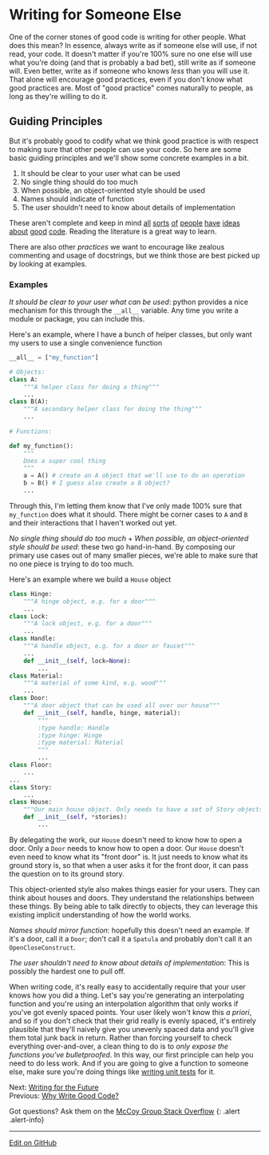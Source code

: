 # Writing for Someone Else

One of the corner stones of good code is writing for other people.
What does this mean? In essence, always write as if someone else will use, if not read, your code.
It doesn't matter if you're 100% sure no one else will use what you're doing (and that is probably a bad bet), still write as if someone will.
Even better, write as if someone who knows _less_ than you will use it.
That alone will encourage good practices, even if you don't know what good practices are.
Most of "good practice" comes naturally to people, as long as they're willing to do it.

## Guiding Principles

But it's probably good to codify what we think good practice is with respect to making sure that other people can use your code.
So here are some basic guiding principles and we'll show some concrete examples in a bit.

1. It should be clear to your user what can be used
2. No single thing should do too much
3. When possible, an object-oriented style should be used
4. Names should indicate of function
5. The user shouldn't need to know about details of implementation


These aren't complete and keep in mind [all](https://engineering.intenthq.com/2015/03/what-is-good-code-a-scientific-definition/) [sorts](https://www.toptal.com/software/six-commandments-of-good-code) [of](https://developerzen.com/how-do-you-define-good-code-c8a383c207a4) [people](https://medium.com/better-programming/good-code-vs-bad-code-35624b4e91bc) [have](https://www.freecodecamp.org/news/the-junior-developers-guide-to-writing-super-clean-and-readable-code-cd2568e08aae/) [ideas](https://blog.pragmaticengineer.com/readable-code/) [about](https://jasonmccreary.me/articles/practices-write-readable-code-less-complex/) [good](https://gist.github.com/peterhurford/3ad9f48071bd2665a8af) [code](https://medium.com/swlh/writing-highly-readable-code-94da94d5d636).
Reading the literature is a great way to learn.

There are also other _practices_ we want to encourage like zealous commenting and usage of docstrings, but we think those are best picked up by looking at examples.


### Examples

_It should be clear to your user what can be used_: python provides a nice mechanism for this through the `__all__` variable. Any time you write a module or package, you can include this.

Here's an example, where I have a bunch of helper classes, but only want my users to use a single convenience function

```python
__all__ = ["my_function"]

# Objects:
class A:
    """A helper class for doing a thing"""
    ...
class B(A):
    """A secondary helper class for doing the thing"""
    ...
    
# Functions:

def my_function():
    """
    Does a super cool thing
    """
    a = A() # create an A object that we'll use to do an operation
    b = B() # I guess also create a B object?
    ...
```

Through this, I'm letting them know that I've only made 100% sure that `my_function` does what it should. There might be corner cases to `A` and `B` and their interactions that I haven't worked out yet.


_No single thing should do too much_ + _When possible, an object-oriented style should be used_: these two go hand-in-hand. By composing our primary use cases out of many smaller pieces, we're able to make sure that no one piece is trying to do too much.

Here's an example where we build a `House` object

```python
class Hinge:
    """A hinge object, e.g. for a door"""
    ...
class Lock:
    """A lock object, e.g. for a door"""
    ...
class Handle:
    """A handle object, e.g. for a door or faucet"""
    ...
    def __init__(self, lock=None):
        ...
class Material:
    """A material of some kind, e.g. wood"""
    ...
class Door:
    """A door object that can be used all over our house"""
    def __init__(self, handle, hinge, material):
        """
        :type handle: Handle
        :type hinge: Hinge
        :type material: Material
        """
        ...
class Floor:
    ...
...
class Story:
    ...
class House:
    """Our main house object. Only needs to have a set of Story objects, which are assumed to play well together"""
    def __init__(self, *stories):
        ...
```

By delegating the work, our `House` doesn't need to know how to open a door. Only a `Door` needs to know how to open a door. Our `House` doesn't even need to know what its "front door" is. It just needs to know what its ground story is, so that when a user asks it for the front door, it can pass the question on to its ground story.

This object-oriented style also makes things easier for your users. They can think about houses and doors. They understand the relationships between these things.
By being able to talk directly to objects, they can leverage this existing implicit understanding of how the world works.

_Names should mirror function_: hopefully this doesn't need an example. If it's a door, call it a `Door`; don't call it a `Spatula` and probably don't call it an `OpenCloseConstruct`.

_The user shouldn't need to know about details of implementation_: This is possibly the hardest one to pull off.

When writing code, it's really easy to accidentally require that your user knows how you did a thing.
Let's say you're generating an interpolating function and you're using an interpolation algorithm that only works if you've got evenly spaced points.
Your user likely won't know this _a priori_, and so if you don't check that their grid really is evenly spaced, it's entirely plausible that they'll naively give you unevenly spaced data and you'll give them total junk back in return.
Rather than forcing yourself to check everything over-and-over, a clean thing to do is to _only expose the functions you've bulletproofed_.
In this way, our first principle can help you need to do less work.
And if you are going to give a function to someone else, make sure you're doing things like [writing unit tests](https://docs.python-guide.org/writing/tests/) for it.

<span class="text-muted">Next:</span>
 [Writing for the Future](FutureCentricDesign.md)<br/>
<span class="text-muted">Previous:</span>
 [Why Write Good Code?](WhyWriteGoodCode.md)<br/>

Got questions? Ask them on the [McCoy Group Stack Overflow](https://stackoverflow.com/c/mccoygroup/questions/ask)
{: .alert .alert-info}

---
[Edit on GitHub <i class="fab fa-github" aria-hidden="true"></i>](https://github.com/McCoyGroup/References/edit/gh-pages/McCoy%20Group%20Code%20Academy/ProgrammingTips/OtherCentricDesign.md)